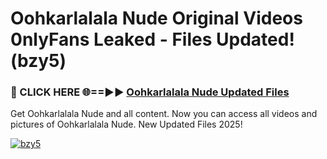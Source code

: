 # Oohkarlalala Nude Original Videos 0nlyFans Leaked - Files Updated! (bzy5)

<h3>🔴 CLICK HERE 🌐==►► <a href="https://tinyurl.com/52m3yx9h" rel="nofollow">Oohkarlalala Nude Updated Files</a></h3>

Get Oohkarlalala Nude and all content. Now you can access all videos and pictures of Oohkarlalala Nude. New Updated Files 2025!

[![bzy5](https://i.imgur.com/TnHtlc8.gif)](https://tinyurl.com/52m3yx9h)
